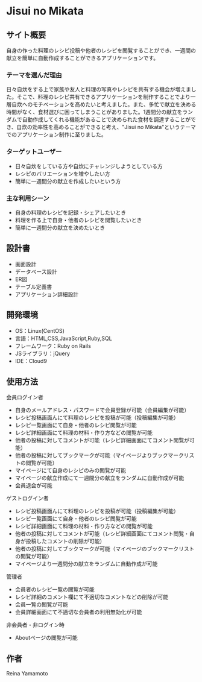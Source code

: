 # Jisui no Mikata

## サイト概要
自身の作った料理のレシピ投稿や他者のレシピを閲覧することができ、一週間の献立を簡単に自動作成することができるアプリケーションです。


### テーマを選んだ理由
日々自炊をする上で家族や友人と料理の写真やレシピを共有する機会が増えました。そこで、料理のレシピ共有できるアプリケーションを制作することでより一層自炊へのモチベーションを高めたいと考えました。また、多忙で献立を決める時間がなく、食材選びに困ってしまうことがありました。1週間分の献立をランダムで自動作成してくれる機能があることで決められた食材を調達することができ、自炊の効率性を高めることができると考え、"Jisui no Mikata"というテーマでのアプリケーション制作に至りました。


### ターゲットユーザー
- 日々自炊をしている方や自炊にチャレンジしようとしている方
- レシピのバリエーションを増やしたい方
- 簡単に一週間分の献立を作成したいという方


### 主な利用シーン
- 自身の料理のレシピを記録・シェアしたいとき
- 料理を作る上で自身・他者のレシピを閲覧したいとき
- 簡単に一週間分の献立を決めたいとき


## 設計書
- 画面設計
- データベース設計
- ER図
- テーブル定義書
- アプリケーション詳細設計


## 開発環境
- OS：Linux(CentOS)
- 言語：HTML,CSS,JavaScript,Ruby,SQL
- フレームワーク：Ruby on Rails
- JSライブラリ：jQuery
- IDE：Cloud9


## 使用方法
会員ログイン者
- 自身のメールアドレス・パスワードで会員登録が可能（会員編集が可能）
- レシピ投稿画面んにて料理のレシピを投稿が可能（投稿編集が可能）
- レシピ一覧画面にて自身・他者のレシピ閲覧が可能
- レシピ詳細画面にて料理の材料・作り方などの閲覧が可能
- 他者の投稿に対してコメントが可能（レシピ詳細画面にてコメント閲覧が可能）
- 他者の投稿に対してブックマークが可能（マイページよりブックマークリストの閲覧が可能）
- マイページにて自身のレシピのみの閲覧が可能
- マイページの献立作成にて一週間分の献立をランダムに自動作成が可能
- 会員退会が可能


ゲストログイン者
- レシピ投稿画面んにて料理のレシピを投稿が可能（投稿編集が可能）
- レシピ一覧画面にて自身・他者のレシピ閲覧が可能
- レシピ詳細画面にて料理の材料・作り方などの閲覧が可能
- 他者の投稿に対してコメントが可能（レシピ詳細画面にてコメント閲覧・自身が投稿したコメントの削除が可能）
- 他者の投稿に対してブックマークが可能（マイページのブックマークリストの閲覧が可能）
- マイページより一週間分の献立をランダムに自動作成が可能


管理者
- 会員者のレシピ一覧の閲覧が可能
- レシピ詳細のコメント欄にて不適切なコメントなどの削除が可能
- 会員一覧の閲覧が可能
- 会員詳細画面にて不適切な会員者の利用無効化が可能


非会員者・非ログイン時
- Aboutページの閲覧が可能



## 作者
Reina Yamamoto
